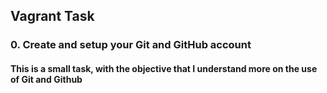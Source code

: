 ## Vagrant Task

### 0. Create and setup your Git and GitHub account

#### This is a small task, with the objective that I understand more on the use of Git and Github
